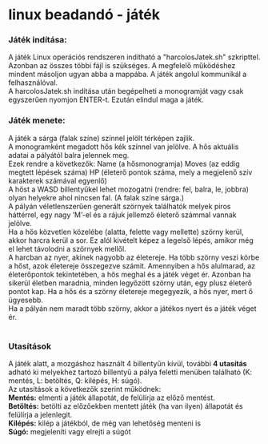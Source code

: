 # linux beadandó - játék

### Játék indítása:<br/>
A játék Linux operációs rendszeren indítható a "harcolosJatek.sh" szkripttel.<br/>
Azonban az összes többi fájl is szükséges. A megfelelő működéshez mindent másoljon ugyan abba a mappába. A játék angolul kommunikál a felhasználóval.<br/>
A harcolosJatek.sh indítása után begépelheti a monogramját vagy csak egyszerűen nyomjon ENTER-t.
Ezután elindul maga a játék.

### Játék menete:<br/>
A játék a sárga (falak színe) színnel jelölt térképen zajlik.<br/>
A monogramként megadott hős kék színnel van jelölve. A hős aktuális adatai a pályától balra jelennek meg. <br/>
Ezek rendre a következők: Name (a hősmonogramja) Moves (az eddig megtett lépések száma) HP (életerő pontok száma, mely a megjelenő szív karakterek számával egyenlő)<br/>
A hőst a WASD billentyűkel lehet mozogatni (rendre: fel, balra, le, jobbra) olyan helyekre ahol nincsen fal. (A falak színe sárga.)<br/>
A pályán véletlenszerűen generált szörnyek találhatók melyek piros háttérrel, egy nagy ’M’-el és a rájuk jellemző életerő számmal vannak jelölve.<br/>
Ha a hős közvetlen közelébe (alatta, felette vagy mellette) szörny kerül, akkor harcra kerül a sor.
Ez alól kivételt képez a legelső lépés, amikor még el lehet távolodni a szörnyek mellől.<br/>
A harcban az nyer, akinek nagyobb az életereje. Ha több szörny veszi körbe a hőst, azok életereje összegezve számit.
Amennyiben a hős alulmarad, az életerőpontok tekintetében, a hős meghal és a játék véget ér. 
Azonban ha sikerül életben maradnia, minden legyőzött szörny után, egy plusz életerő pontot kap.
Ha a hős és a szörny életereje megegyezik, a hős nyer, mert ő ügyesebb.<br/>
Ha a pályán nem maradt több szörny, akkor a játékos nyert és a játék véget ér.<br/><br/>
### Utasítások
A játék alatt, a mozgáshoz használt 4 billentyűn kívül, további **4 utasítás** adható ki melyekhez tartozó billentyű a pálya feletti menüben található (K: mentés, L: betöltés, Q: kilépés, H: súgó).<br/>
Az utasítások a következők szerint működnek:<br/>
**Mentés:** elmenti a játék állapotát, de felülírja az előző mentést.<br/>
**Betöltés:** betölti az előzőekben mentett játék (ha van ilyen) állapotát és felülírja a jelenlegit.<br/>
**Kilépés:** kilép a játékból, de még van lehetőség menteni is<br/>
**Súgó:** megjeleníti vagy elrejti a súgót<br/>
